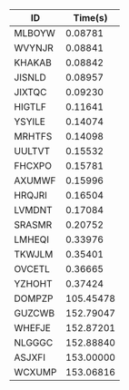 |ID|Time(s)|
|-|-|
|MLBOYW|0.08781|
|WVYNJR|0.08841|
|KHAKAB|0.08842|
|JISNLD|0.08957|
|JIXTQC|0.09230|
|HIGTLF|0.11641|
|YSYILE|0.14074|
|MRHTFS|0.14098|
|UULTVT|0.15532|
|FHCXPO|0.15781|
|AXUMWF|0.15996|
|HRQJRI|0.16504|
|LVMDNT|0.17084|
|SRASMR|0.20752|
|LMHEQI|0.33976|
|TKWJLM|0.35401|
|OVCETL|0.36665|
|YZHOHT|0.37424|
|DOMPZP|105.45478|
|GUZCWB|152.79047|
|WHEFJE|152.87201|
|NLGGGC|152.88840|
|ASJXFI|153.00000|
|WCXUMP|153.06816|
